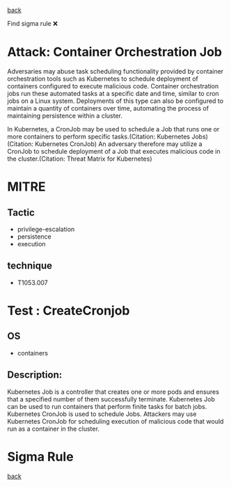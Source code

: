
[back](../index.md)

Find sigma rule :x: 

# Attack: Container Orchestration Job 

Adversaries may abuse task scheduling functionality provided by container orchestration tools such as Kubernetes to schedule deployment of containers configured to execute malicious code. Container orchestration jobs run these automated tasks at a specific date and time, similar to cron jobs on a Linux system. Deployments of this type can also be configured to maintain a quantity of containers over time, automating the process of maintaining persistence within a cluster.

In Kubernetes, a CronJob may be used to schedule a Job that runs one or more containers to perform specific tasks.(Citation: Kubernetes Jobs)(Citation: Kubernetes CronJob) An adversary therefore may utilize a CronJob to schedule deployment of a Job that executes malicious code in the cluster.(Citation: Threat Matrix for Kubernetes)

# MITRE
## Tactic
  - privilege-escalation
  - persistence
  - execution


## technique
  - T1053.007


# Test : CreateCronjob
## OS
  - containers


## Description:
Kubernetes Job is a controller that creates one or more pods and ensures that a specified number of them successfully terminate. Kubernetes Job can be used to run containers that perform finite tasks for batch jobs. Kubernetes CronJob is used to schedule Jobs. Attackers may use Kubernetes CronJob for scheduling execution of malicious code that would run as a container in the cluster.


# Sigma Rule


[back](../index.md)
